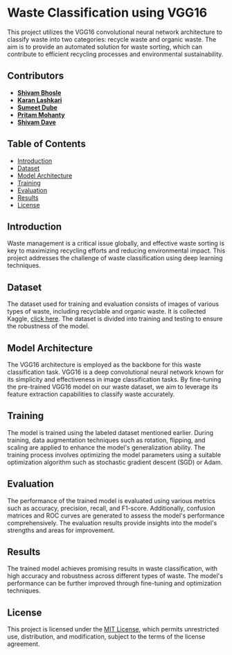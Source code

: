 # Waste Classification using VGG16

This project utilizes the VGG16 convolutional neural network architecture to classify waste into two categories: recycle waste and organic waste. The aim is to provide an automated solution for waste sorting, which can contribute to efficient recycling processes and environmental sustainability.

## Contributors
- [**Shivam Bhosle**](https://github.com/007-Shivam)<br>
- [**Karan Lashkari**](https://github.com/karanlashkari)<br>
- [**Sumeet Dube**](https://github.com/dsumeet14)<br>
- [**Pritam Mohanty**](https://github.com/Pritam-Mohanty10)<br>
- [**Shivam Dave**](https://github.com/Shivam-Dave)<br>

## Table of Contents

- [Introduction](#introduction)
- [Dataset](#dataset)
- [Model Architecture](#model-architecture)
- [Training](#training)
- [Evaluation](#evaluation)
- [Results](#results)
- [License](#license)

## Introduction

Waste management is a critical issue globally, and effective waste sorting is key to maximizing recycling efforts and reducing environmental impact. This project addresses the challenge of waste classification using deep learning techniques.

## Dataset

The dataset used for training and evaluation consists of images of various types of waste, including recyclable and organic waste. It is collected Kaggle, [click here](https://www.kaggle.com/datasets/techsash/waste-classification-data). The dataset is divided into training and testing to ensure the robustness of the model.

## Model Architecture

The VGG16 architecture is employed as the backbone for this waste classification task. VGG16 is a deep convolutional neural network known for its simplicity and effectiveness in image classification tasks. By fine-tuning the pre-trained VGG16 model on our waste dataset, we aim to leverage its feature extraction capabilities to classify waste accurately.

## Training

The model is trained using the labeled dataset mentioned earlier. During training, data augmentation techniques such as rotation, flipping, and scaling are applied to enhance the model's generalization ability. The training process involves optimizing the model parameters using a suitable optimization algorithm such as stochastic gradient descent (SGD) or Adam.

## Evaluation

The performance of the trained model is evaluated using various metrics such as accuracy, precision, recall, and F1-score. Additionally, confusion matrices and ROC curves are generated to assess the model's performance comprehensively. The evaluation results provide insights into the model's strengths and areas for improvement.

## Results

The trained model achieves promising results in waste classification, with high accuracy and robustness across different types of waste. The model's performance can be further improved through fine-tuning and optimization techniques.

## License

This project is licensed under the [MIT License](LICENSE), which permits unrestricted use, distribution, and modification, subject to the terms of the license agreement.
